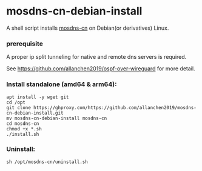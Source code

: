 # mosdns-cn-debian-install
A shell script installs [mosdns-cn](https://github.com/IrineSistiana/mosdns-cn) on Debian(or derivatives) Linux.

### prerequisite
A proper ip split tunneling for native and remote dns servers is required. 

See https://github.com/allanchen2019/ospf-over-wireguard for more detail.

### Install standalone (amd64 & arm64):
```
apt install -y wget git
cd /opt
git clone https://ghproxy.com/https://github.com/allanchen2019/mosdns-cn-debian-install.git
mv mosdns-cn-debian-install mosdns-cn
cd mosdns-cn
chmod +x *.sh
./install.sh
```


### Uninstall:
```
sh /opt/mosdns-cn/uninstall.sh
```

